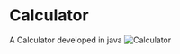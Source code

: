 # Calculator
A Calculator developed in java
![Calculator](https://github.com/user-attachments/assets/318ecbb2-14cc-48d0-a19a-df98b2aaf395)
